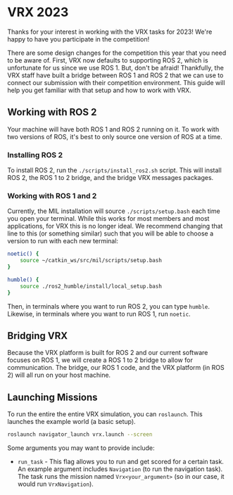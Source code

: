 # VRX 2023

Thanks for your interest in working with the VRX tasks for 2023! We're happy to
have you participate in the competition!

There are some design changes for the competition this year that you need to be
aware of. First, VRX now defaults to supporting ROS 2, which is unfortunate for
us since we use ROS 1. But, don't be afraid! Thankfully, the VRX staff have built
a bridge between ROS 1 and ROS 2 that we can use to connect our submission with
their competition environment. This guide will help you get familiar with that
setup and how to work with VRX.

## Working with ROS 2

Your machine will have both ROS 1 and ROS 2 running on it. To work with two versions
of ROS, it's best to only source one version of ROS at a time.

### Installing ROS 2

To install ROS 2, run the `./scripts/install_ros2.sh` script. This will install
ROS 2, the ROS 1 to 2 bridge, and the bridge VRX messages packages.

### Working with ROS 1 and 2

Currently, the MIL installation will source `./scripts/setup.bash` each time you
open your terminal. While this works for most members and most applications, for
VRX this is no longer ideal. We recommend changing that line to this (or
something similar) such that you will be able to choose a version to run with each
new terminal:

```bash
noetic() {
    source ~/catkin_ws/src/mil/scripts/setup.bash
}

humble() {
    source ./ros2_humble/install/local_setup.bash
}
```

Then, in terminals where you want to run ROS 2, you can type `humble`. Likewise,
in terminals where you want to run ROS 1, run `noetic`.

## Bridging VRX

Because the VRX platform is built for ROS 2 and our current software focuses on
ROS 1, we will create a ROS 1 to 2 bridge to allow for communication. The bridge,
our ROS 1 code, and the VRX platform (in ROS 2) will all run on your host machine.

## Launching Missions

To run the entire the entire VRX simulation, you can `roslaunch`. This launches
the example world (a basic setup).

```bash
roslaunch navigator_launch vrx.launch --screen
```

Some arguments you may want to provide include:

* `run_task` - This flag allows you to run and get scored for a certain task.
  An example argument includes `Navigation` (to run the navigation task). The
  task runs the mission named `Vrx<your_argument>` (so in our case, it would
  run `VrxNavigation`).
